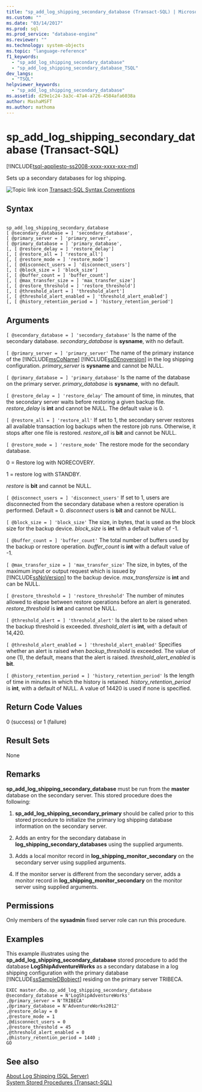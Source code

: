 ```yaml
---
title: "sp_add_log_shipping_secondary_database (Transact-SQL) | Microsoft Docs"
ms.custom: ""
ms.date: "03/14/2017"
ms.prod: sql
ms.prod_service: "database-engine"
ms.reviewer: ""
ms.technology: system-objects
ms.topic: "language-reference"
f1_keywords: 
  - "sp_add_log_shipping_secondary_database"
  - "sp_add_log_shipping_secondary_database_TSQL"
dev_langs: 
  - "TSQL"
helpviewer_keywords: 
  - "sp_add_log_shipping_secondary_database"
ms.assetid: d29e1c24-3a3c-47a4-a726-4584afa6038a
author: MashaMSFT
ms.author: mathoma
---
```

# sp_add_log_shipping_secondary_database (Transact-SQL)
[!INCLUDE[tsql-appliesto-ss2008-xxxx-xxxx-xxx-md](../../includes/tsql-appliesto-ss2008-xxxx-xxxx-xxx-md.md)]

  Sets up a secondary databases for log shipping.  
  
 ![Topic link icon](../../database-engine/configure-windows/media/topic-link.gif "Topic link icon") [Transact-SQL Syntax Conventions](../../t-sql/language-elements/transact-sql-syntax-conventions-transact-sql.md)  
  
## Syntax  
  
```  
  
sp_add_log_shipping_secondary_database  
[ @secondary_database = ] 'secondary_database',  
[ @primary_server = ] 'primary_server',   
[ @primary_database = ] 'primary_database',  
[, [ @restore_delay = ] 'restore_delay']  
[, [ @restore_all = ] 'restore_all']  
[, [ @restore_mode = ] 'restore_mode']  
[, [ @disconnect_users = ] 'disconnect_users']  
[, [ @block_size = ] 'block_size']  
[, [ @buffer_count = ] 'buffer_count']  
[, [ @max_transfer_size = ] 'max_transfer_size']  
[, [ @restore_threshold = ] 'restore_threshold']   
[, [ @threshold_alert = ] 'threshold_alert']   
[, [ @threshold_alert_enabled = ] 'threshold_alert_enabled']   
[, [ @history_retention_period = ] 'history_retention_period']  
```  
  
## Arguments  
`[ @secondary_database = ] 'secondary_database'`
 Is the name of the secondary database. *secondary_database* is **sysname**, with no default.  
  
`[ @primary_server = ] 'primary_server'`
 The name of the primary instance of the [!INCLUDE[msCoName](../../includes/msconame-md.md)] [!INCLUDE[ssDEnoversion](../../includes/ssdenoversion-md.md)] in the log shipping configuration. *primary_server* is **sysname** and cannot be NULL.  
  
`[ @primary_database = ] 'primary_database'`
 Is the name of the database on the primary server. *primary_database* is **sysname**, with no default.  
  
`[ @restore_delay = ] 'restore_delay'`
 The amount of time, in minutes, that the secondary server waits before restoring a given backup file. *restore_delay* is **int** and cannot be NULL. The default value is 0.  
  
`[ @restore_all = ] 'restore_all'`
 If set to 1, the secondary server restores all available transaction log backups when the restore job runs. Otherwise, it stops after one file is restored. *restore_all* is **bit** and cannot be NULL.  
  
`[ @restore_mode = ] 'restore_mode'`
 The restore mode for the secondary database.  
  
 0 = Restore log with NORECOVERY.  
  
 1 = restore log with STANDBY.  
  
 *restore* is **bit** and cannot be NULL.  
  
`[ @disconnect_users = ] 'disconnect_users'`
 If set to 1, users are disconnected from the secondary database when a restore operation is performed. Default = 0. *disconnect* users is **bit** and cannot be NULL.  
  
`[ @block_size = ] 'block_size'`
 The size, in bytes, that is used as the block size for the backup device. *block_size* is **int** with a default value of -1.  
  
`[ @buffer_count = ] 'buffer_count'`
 The total number of buffers used by the backup or restore operation. *buffer_count* is **int** with a default value of -1.  
  
`[ @max_transfer_size = ] 'max_transfer_size'`
 The size, in bytes, of the maximum input or output request which is issued by [!INCLUDE[ssNoVersion](../../includes/ssnoversion-md.md)] to the backup device. *max_transfersize* is **int** and can be NULL.  
  
`[ @restore_threshold = ] 'restore_threshold'`
 The number of minutes allowed to elapse between restore operations before an alert is generated. *restore_threshold* is **int** and cannot be NULL.  
  
`[ @threshold_alert = ] 'threshold_alert'`
 Is the alert to be raised when the backup threshold is exceeded. *threshold_alert* is **int**, with a default of 14,420.  
  
`[ @threshold_alert_enabled = ] 'threshold_alert_enabled'`
 Specifies whether an alert is raised when *backup_threshold* is exceeded. The value of one (1), the default, means that the alert is raised. *threshold_alert_enabled* is **bit**.  
  
`[ @history_retention_period = ] 'history_retention_period'`
 Is the length of time in minutes in which the history is retained. *history_retention_period* is **int**, with a default of NULL. A value of 14420 is used if none is specified.  
  
## Return Code Values  
 0 (success) or 1 (failure)  
  
## Result Sets  
 None  
  
## Remarks  
 **sp_add_log_shipping_secondary_database** must be run from the **master** database on the secondary server. This stored procedure does the following:  
  
1.  **sp_add_log_shipping_secondary_primary** should be called prior to this stored procedure to initialize the primary log shipping database information on the secondary server.  
  
2.  Adds an entry for the secondary database in **log_shipping_secondary_databases** using the supplied arguments.  
  
3.  Adds a local monitor record in **log_shipping_monitor_secondary** on the secondary server using supplied arguments.  
  
4.  If the monitor server is different from the secondary server, adds a monitor record in **log_shipping_monitor_secondary** on the monitor server using supplied arguments.  
  
## Permissions  
 Only members of the **sysadmin** fixed server role can run this procedure.  
  
## Examples  
 This example illustrates using the **sp_add_log_shipping_secondary_database** stored procedure to add the database **LogShipAdventureWorks** as a secondary database in a log shipping configuration with the primary database [!INCLUDE[ssSampleDBobject](../../includes/sssampledbobject-md.md)] residing on the primary server TRIBECA.  
  
```  
EXEC master.dbo.sp_add_log_shipping_secondary_database   
@secondary_database = N'LogShipAdventureWorks'   
,@primary_server = N'TRIBECA'   
,@primary_database = N'AdventureWorks2012'   
,@restore_delay = 0   
,@restore_mode = 1   
,@disconnect_users = 0   
,@restore_threshold = 45     
,@threshold_alert_enabled = 0   
,@history_retention_period = 1440 ;  
GO  
```  
  
## See also  
 [About Log Shipping &#40;SQL Server&#41;](../../database-engine/log-shipping/about-log-shipping-sql-server.md)   
 [System Stored Procedures &#40;Transact-SQL&#41;](../../relational-databases/system-stored-procedures/system-stored-procedures-transact-sql.md)  
  
  
